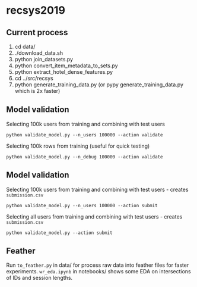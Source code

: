 # recsys2019

Current process
---------------

1. cd data/
2. ./download_data.sh
3. python join_datasets.py
4. python convert_item_metadata_to_sets.py
5. python extract_hotel_dense_features.py
6. cd ../src/recsys
7. python generate_training_data.py (or pypy generate_training_data.py which is 2x faster)

Model validation
---------------

Selecting 100k users from training and combining with test users
```
python validate_model.py --n_users 100000 --action validate 
```

Selecting 100k rows from training (useful for quick testing)
```
python validate_model.py --n_debug 100000 --action validate 
```

Model validation
---------------

Selecting 100k users from training and combining with test users - creates `submission.csv`
```
python validate_model.py --n_users 100000 --action submit
```

Selecting all users from training and combining with test users - creates `submission.csv`
```
python validate_model.py --action submit
```

Feather
---------------

Run `to_feather.py` in data/ for process raw data into feather files for faster experiments.
`wr_eda.ipynb` in notebooks/ shows some EDA on intersections of IDs and session lengths.
